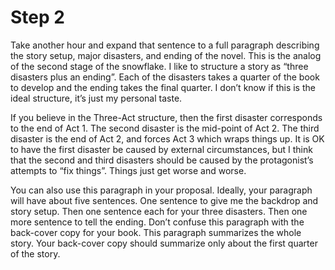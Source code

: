 # Step 2

Take another hour and expand that sentence to a full paragraph describing the story setup, major disasters, and ending of the novel. This is the analog of the second stage of the snowflake. I like to structure a story as “three disasters plus an ending”. Each of the disasters takes a quarter of the book to develop and the ending takes the final quarter. I don’t know if this is the ideal structure, it’s just my personal taste.

If you believe in the Three-Act structure, then the first disaster corresponds to the end of Act 1. The second disaster is the mid-point of Act 2. The third disaster is the end of Act 2, and forces Act 3 which wraps things up. It is OK to have the first disaster be caused by external circumstances, but I think that the second and third disasters should be caused by the protagonist’s attempts to “fix things”. Things just get worse and worse.

You can also use this paragraph in your proposal. Ideally, your paragraph will have about five sentences. One sentence to give me the backdrop and story setup. Then one sentence each for your three disasters. Then one more sentence to tell the ending. Don’t confuse this paragraph with the back-cover copy for your book. This paragraph summarizes the whole story. Your back-cover copy should summarize only about the first quarter of the story.
